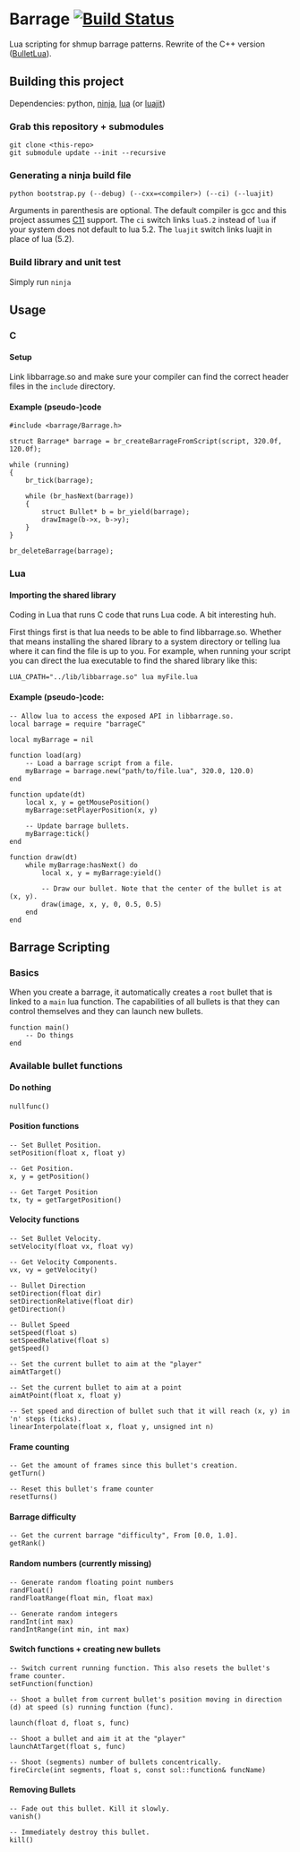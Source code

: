 # Barrage [![Build Status](https://travis-ci.org/sanford1/Barrage.svg?branch=master)](https://travis-ci.org/sanford1/Barrage)

Lua scripting for shmup barrage patterns. Rewrite of the C++ version ([BulletLua](https://github.com/sanford1/BulletLua)).

## Building this project

Dependencies: python, [ninja](https://martine.github.io/ninja/), [lua](http://www.lua.org/) (or [luajit](http://luajit.org/))

### Grab this repository + submodules

    git clone <this-repo>
    git submodule update --init --recursive

### Generating a ninja build file

    python bootstrap.py (--debug) (--cxx=<compiler>) (--ci) (--luajit)

Arguments in parenthesis are optional. The default compiler is gcc and this project assumes [C11](https://en.wikipedia.org/wiki/C11_(C_standard_revision)) support. The `ci` switch links `lua5.2` instead of `lua` if your system does not default to lua 5.2. The `luajit` switch links luajit in place of lua (5.2).

### Build library and unit test

Simply run `ninja`

## Usage

### C

#### Setup

Link libbarrage.so and make sure your compiler can find the correct header files in the `include` directory.

#### Example (pseudo-)code

    #include <barrage/Barrage.h>

    struct Barrage* barrage = br_createBarrageFromScript(script, 320.0f, 120.0f);

    while (running)
    {
        br_tick(barrage);

        while (br_hasNext(barrage))
        {
            struct Bullet* b = br_yield(barrage);
            drawImage(b->x, b->y);
        }
    }

    br_deleteBarrage(barrage);

### Lua

#### Importing the shared library

Coding in Lua that runs C code that runs Lua code. A bit interesting huh.

First things first is that lua needs to be able to find libbarrage.so. Whether that means installing the shared library to a system directory or telling lua where it can find the file is up to you. For example, when running your script you can direct the lua executable to find the shared library like this:

    LUA_CPATH="../lib/libbarrage.so" lua myFile.lua

#### Example (pseudo-)code:

    -- Allow lua to access the exposed API in libbarrage.so.
    local barrage = require "barrageC"

    local myBarrage = nil

    function load(arg)
        -- Load a barrage script from a file.
        myBarrage = barrage.new("path/to/file.lua", 320.0, 120.0)
    end

    function update(dt)
        local x, y = getMousePosition()
        myBarrage:setPlayerPosition(x, y)

        -- Update barrage bullets.
        myBarrage:tick()
    end

    function draw(dt)
        while myBarrage:hasNext() do
            local x, y = myBarrage:yield()

            -- Draw our bullet. Note that the center of the bullet is at (x, y).
            draw(image, x, y, 0, 0.5, 0.5)
        end
    end

## Barrage Scripting

### Basics

When you create a barrage, it automatically creates a `root` bullet that is linked to a `main` lua function. The capabilities of all bullets is that they can control themselves and they can launch new bullets.

    function main()
        -- Do things
    end

### Available bullet functions

#### Do nothing
    nullfunc()

#### Position functions

    -- Set Bullet Position.
    setPosition(float x, float y)

    -- Get Position.
    x, y = getPosition()

    -- Get Target Position
    tx, ty = getTargetPosition()

#### Velocity functions

    -- Set Bullet Velocity.
    setVelocity(float vx, float vy)

    -- Get Velocity Components.
    vx, vy = getVelocity()

    -- Bullet Direction
    setDirection(float dir)
    setDirectionRelative(float dir)
    getDirection()

    -- Bullet Speed
    setSpeed(float s)
    setSpeedRelative(float s)
    getSpeed()

    -- Set the current bullet to aim at the "player"
    aimAtTarget()

    -- Set the current bullet to aim at a point
    aimAtPoint(float x, float y)

    -- Set speed and direction of bullet such that it will reach (x, y) in 'n' steps (ticks).
    linearInterpolate(float x, float y, unsigned int n)

#### Frame counting

    -- Get the amount of frames since this bullet's creation.
    getTurn()

    -- Reset this bullet's frame counter
    resetTurns()

#### Barrage difficulty

    -- Get the current barrage "difficulty", From [0.0, 1.0].
    getRank()

#### Random numbers (currently missing)
    -- Generate random floating point numbers
    randFloat()
    randFloatRange(float min, float max)

    -- Generate random integers
    randInt(int max)
    randIntRange(int min, int max)

#### Switch functions + creating new bullets

    -- Switch current running function. This also resets the bullet's frame counter.
    setFunction(function)

    -- Shoot a bullet from current bullet's position moving in direction (d) at speed (s) running function (func).

    launch(float d, float s, func)

    -- Shoot a bullet and aim it at the "player"
    launchAtTarget(float s, func)

    -- Shoot (segments) number of bullets concentrically.
    fireCircle(int segments, float s, const sol::function& funcName)

#### Removing Bullets

    -- Fade out this bullet. Kill it slowly.
    vanish()

    -- Immediately destroy this bullet.
    kill()
